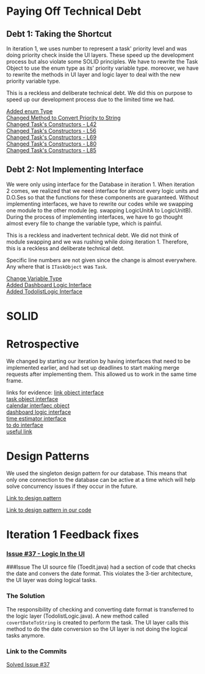 # Paying Off Technical Debt
## Debt 1: Taking the Shortcut
In iteration 1, we uses number to represent a task' priority level and was doing priority check inside the UI layers. These speed up the development process but also violate some SOLID principles. We have to rewrite the Task Object to use the enum type as its' priority variable type. moreover, we have to rewrite the methods in UI layer and logic layer to deal with the new priority variable type.

This is a reckless and deliberate technical debt. We did this on purpose to speed up our development process due to the limited time we had.

[Added enum Type](https://code.cs.umanitoba.ca/3350-winter-2021-a01/your-internet-neighbours-group-11/-/blob/a0b2ea12c5757de9ad20e28afb1f5a1d0dd21e22/app/src/main/java/com/groupeleven/studentlife/domainSpecificObjects/ITaskObject.java#L4)    
[Changed Method to Convert Priority to String](https://code.cs.umanitoba.ca/3350-winter-2021-a01/your-internet-neighbours-group-11/-/blob/172a43a50f4e95c6f9d5c42f1cb593dbb804f737/app/src/main/java/com/groupeleven/studentlife/logic/TodolistLogic.java#L112)    
[Changed Task's Constructors - L42](https://code.cs.umanitoba.ca/3350-winter-2021-a01/your-internet-neighbours-group-11/-/blob/b1f602f980b5abf9819687dd3288ffc4035a4911/app/src/main/java/com/groupeleven/studentlife/domainSpecificObjects/Task.java#L42)    
[Changed Task's Constructors - L56](https://code.cs.umanitoba.ca/3350-winter-2021-a01/your-internet-neighbours-group-11/-/blob/b1f602f980b5abf9819687dd3288ffc4035a4911/app/src/main/java/com/groupeleven/studentlife/domainSpecificObjects/Task.java#L56)   
[Changed Task's Constructors - L69](https://code.cs.umanitoba.ca/3350-winter-2021-a01/your-internet-neighbours-group-11/-/blob/b1f602f980b5abf9819687dd3288ffc4035a4911/app/src/main/java/com/groupeleven/studentlife/domainSpecificObjects/Task.java#L69)   
[Changed Task's Constructors - L80](https://code.cs.umanitoba.ca/3350-winter-2021-a01/your-internet-neighbours-group-11/-/blob/b1f602f980b5abf9819687dd3288ffc4035a4911/app/src/main/java/com/groupeleven/studentlife/domainSpecificObjects/Task.java#L80)   
[Changed Task's Constructors - L85](https://code.cs.umanitoba.ca/3350-winter-2021-a01/your-internet-neighbours-group-11/-/blob/b1f602f980b5abf9819687dd3288ffc4035a4911/app/src/main/java/com/groupeleven/studentlife/domainSpecificObjects/Task.java#L85)   



## Debt 2: Not Implementing Interface
We were only using interface for the Database in iteration 1. When iteration 2 comes, we realized that we need interface for almost every logic units and D.O.Ses so that the functions for these components are guaranteed. Without implementing interfaces, we have to rewrite our codes while we swapping one module to the other module (eg. swapping LogicUnitA to LogicUnitB). During the process of implementing interfaces, we have to go thought almost every file to change the variable type, which is painful.  

This is a reckless and inadvertent technical debt. We did not think of module swapping and we was rushing while doing iteration 1. Therefore, this is a reckless and deliberate technical debt.  

Specific line numbers are not given since the change is almost everywhere. Any where that is `ITaskObject` was `Task`.    

[Change Variable Type](https://code.cs.umanitoba.ca/3350-winter-2021-a01/your-internet-neighbours-group-11/-/commit/119c6cc7054c8f307fcdb8397a0d4ecf8cfd19ba#5f0b738fa288df1e816a4210dec216b750bf9a62_71_68)    
[Added Dashboard Logic Interface](https://code.cs.umanitoba.ca/3350-winter-2021-a01/your-internet-neighbours-group-11/-/commit/db63b5c7663bd99a8837822012390162cc17d9a6)    
[Added TodolistLogic Interface](https://code.cs.umanitoba.ca/3350-winter-2021-a01/your-internet-neighbours-group-11/-/commit/266be02b3fdf1a46a7f121f10d06679aa8e675cd)    



# SOLID



#  Retrospective

We changed by starting our iteration by having interfaces that need to be implemented earlier, and had set up deadlines to start making merge requests after implementing them. This allowed us to work in the same time frame.

links for evidence:
[link object interface](https://code.cs.umanitoba.ca/3350-winter-2021-a01/your-internet-neighbours-group-11/-/commit/b378ea4130969b66ca840bd0eb0c9b0cd28e1414)    
[task object interface](https://code.cs.umanitoba.ca/3350-winter-2021-a01/your-internet-neighbours-group-11/-/commit/7f32f80659f1e34a07713d78759990a81c664660)     
[calendar interfaec object](https://code.cs.umanitoba.ca/3350-winter-2021-a01/your-internet-neighbours-group-11/-/commit/0a4a8df196207161ffe2d45c9686aa38d3b5e3e4)     
[dashboard logic interface](https://code.cs.umanitoba.ca/3350-winter-2021-a01/your-internet-neighbours-group-11/-/commit/db63b5c7663bd99a8837822012390162cc17d9a6)    
[time estimator interface](https://code.cs.umanitoba.ca/3350-winter-2021-a01/your-internet-neighbours-group-11/-/commit/0e41f1d1a8e39e3e8938d6fff3cf1b1e128e8018)      
[to do interface](https://code.cs.umanitoba.ca/3350-winter-2021-a01/your-internet-neighbours-group-11/-/commit/266be02b3fdf1a46a7f121f10d06679aa8e675cd)     
[useful link](https://code.cs.umanitoba.ca/3350-winter-2021-a01/your-internet-neighbours-group-11/-/commit/b378ea4130969b66ca840bd0eb0c9b0cd28e1414)    


# Design Patterns

We used the singleton design pattern for our database. This means that only one connection to the database can be active at a time which will help solve concurrency issues if they occur in the future. 

[Link to design pattern](https://refactoring.guru/design-patterns/singleton)

[Link to design pattern in our code](https://code.cs.umanitoba.ca/3350-winter-2021-a01/your-internet-neighbours-group-11/-/blob/master/app/src/main/java/com/groupeleven/studentlife/data/DB.java#L25)





# Iteration 1 Feedback fixes

### [Issue #37 - Logic In the UI](https://code.cs.umanitoba.ca/3350-winter-2021-a01/your-internet-neighbours-group-11/-/issues/37)

###Issue
The UI source file (Toedit.java) had a section of code that checks the date and convers the date format. This violates the 3-tier architecture, the UI layer was doing logical tasks.

### The Solution
The responsibility of checking and converting date format is transferred to the logic layer (TodolistLogic.java). A new method called `covertDateToString` is created to perform the task. The UI layer calls this method to do the date conversion so the UI layer is not doing the logical tasks anymore.

### Link to the Commits
[Solved Issue #37](https://code.cs.umanitoba.ca/3350-winter-2021-a01/your-internet-neighbours-group-11/-/commit/d89fd50c88f54d1410446a951f787a4f34aa76e0)
